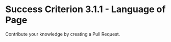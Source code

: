 # Success Criterion 3.1.1 - Language of Page

Contribute your knowledge by creating a Pull Request.

